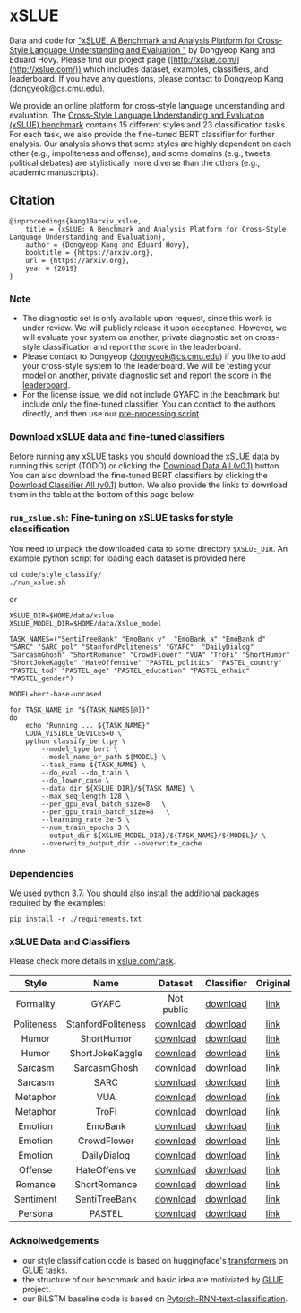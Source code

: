 # xSLUE
Data and code for ["xSLUE: A Benchmark and Analysis Platform for Cross-Style Language Understanding and Evaluation
"](https://arxiv.org) by Dongyeop Kang and Eduard Hovy. Please find our project page ([http://xslue.com/](http://xslue.com/)) which includes dataset, examples, classifiers, and leaderboard. If you have any questions, please contact to Dongyeop Kang (dongyeok@cs.cmu.edu).

We provide an online platform for cross-style language understanding and evaluation.
The [Cross-Style Language Understanding and Evaluation (xSLUE) benchmark](https://xslue.com/) contains 15 different styles and 23 classification tasks. For each task, we also provide the fine-tuned BERT classifier for further analysis. Our analysis shows that some styles are highly dependent on each other (e.g., impoliteness and offense), and some domains (e.g., tweets, political debates) are stylistically more diverse than the others (e.g., academic manuscripts).


## Citation
    @inproceedings{kang19arxiv_xslue,
        title = {xSLUE: A Benchmark and Analysis Platform for Cross-Style Language Understanding and Evaluation},
        author = {Dongyeop Kang and Eduard Hovy},
        booktitle = {https://arxiv.org},
        url = {https://arxiv.org},
        year = {2019}
    }

### Note
- The diagnostic set is only available upon request, since this work is under review. We will publicly release it upon acceptance. However, we will evaluate your system on another, private diagnostic set on cross-style classification and report the score in the leaderboard.
- Please contact to Dongyeop (dongyeok@cs.cmu.edu) if you like to add your cross-style system to the leaderboard. We will be testing your model on another, private diagnostic set and report the score in the [leaderboard](http://xslue.com/leaderboard). 
- For the license issue, we did not include GYAFC in the benchmark but include only the fine-tuned classifier. You can contact to the authors directly, and then use our [pre-processing script](https://github.com/dykang/xslue/code/prepare/preprocess/convert_gyafc_to_slue.py).

### Download xSLUE data and fine-tuned classifiers
Before running any xSLUE tasks you should download the
[xSLUE data](https://xslue.com/task) by running this script (TODO) or clicking the [Download Data All (v0.1)](http://dongtae.lti.cs.cmu.edu/data/xslue_v0.1/xslue_data_v0.1.zip) button.
You can also download the fine-tuned BERT classifiers by clicking the [Download Classifier All (v0.1)](http://dongtae.lti.cs.cmu.edu/data/xslue_v0.1/xslue_model_v0.1.zip) button. We also provide the links to download them in the table at the bottom of this page below. 


### `run_xslue.sh`: Fine-tuning on xSLUE tasks for style classification
You need to unpack the downloaded data to some directory `$XSLUE_DIR`. An example python script for loading each dataset is provided here
```shell
cd code/style_classify/
./run_xslue.sh
```

or

```shell
XSLUE_DIR=$HOME/data/xslue
XSLUE_MODEL_DIR=$HOME/data/Xslue_model

TASK_NAMES=("SentiTreeBank" "EmoBank_v"  "EmoBank_a" "EmoBank_d" "SARC" "SARC_pol" "StanfordPoliteness" "GYAFC"  "DailyDialog" "SarcasmGhosh" "ShortRomance" "CrowdFlower" "VUA" "TroFi" "ShortHumor" "ShortJokeKaggle" "HateOffensive" "PASTEL_politics" "PASTEL_country" "PASTEL_tod" "PASTEL_age" "PASTEL_education" "PASTEL_ethnic" "PASTEL_gender")

MODEL=bert-base-uncased

for TASK_NAME in "${TASK_NAMES[@]}"
do
    echo "Running ... ${TASK_NAME}"
    CUDA_VISIBLE_DEVICES=0 \
    python classify_bert.py \
        --model_type bert \
        --model_name_or_path ${MODEL} \
        --task_name ${TASK_NAME} \
        --do_eval --do_train \
        --do_lower_case \
        --data_dir ${XSLUE_DIR}/${TASK_NAME} \
        --max_seq_length 128 \
        --per_gpu_eval_batch_size=8   \
        --per_gpu_train_batch_size=8   \
        --learning_rate 2e-5 \
        --num_train_epochs 3 \
        --output_dir ${XSLUE_MODEL_DIR}/${TASK_NAME}/${MODEL}/ \
        --overwrite_output_dir --overwrite_cache
done
```


### Dependencies
We used python 3.7. You should also install the additional packages required by the examples:

```shell
pip install -r ./requirements.txt
```

### xSLUE Data and Classifiers
Please check more details in [xslue.com/task](http://xslue.com/task).

| Style | Name |  Dataset | Classifier | Original |
| :---: | :---: | :---: | :---: | :---: |
| Formality | GYAFC | Not public  | [download](http://dongtae.lti.cs.cmu.edu/data/xslue_model_v0.1/GYAFC.zip) | [link](https://github.com/raosudha89/GYAFC-corpus) |
| Politeness | StanfordPoliteness | [download](http://dongtae.lti.cs.cmu.edu/data/xslue_v0.1/StanfordPoliteness.zip) | [download](http://dongtae.lti.cs.cmu.edu/data/xslue_model_v0.1/StanfordPoliteness.zip) | [link](https://www.cs.cornell.edu/~cristian/Politeness.html) |
|  Humor |  ShortHumor | [download](http://dongtae.lti.cs.cmu.edu/data/xslue_v0.1/ShortHumor.zip) | [download](http://dongtae.lti.cs.cmu.edu/data/xslue_model_v0.1/ShortHumor.zip) | [link](http://dongtae.lti.cs.cmu.edu:2828/github.com/CrowdTruth/Short-Text-Corpus-For-Humor-Detection) |
|  Humor |  ShortJokeKaggle | [download](http://dongtae.lti.cs.cmu.edu/data/xslue_v0.1/ShortJokeKaggle.zip) | [download](http://dongtae.lti.cs.cmu.edu/data/xslue_model_v0.1/ShortJokeKaggle.zip) | [link](https://github.com/amoudgl/short-jokes-dataset) |
|  Sarcasm | SarcasmGhosh  | [download](http://dongtae.lti.cs.cmu.edu/data/xslue_v0.1/SarcasmGhosh.zip) | [download](http://dongtae.lti.cs.cmu.edu/data/xslue_model_v0.1/SarcasmGhosh.zip) | [link](https://github.com/AniSkywalker/SarcasmDetection) |
| Sarcasm  |  SARC | [download](http://dongtae.lti.cs.cmu.edu/data/xslue_v0.1/SARC.zip) | [download](http://dongtae.lti.cs.cmu.edu/data/xslue_model_v0.1/SARC.zip) | [link](https://github.com/NLPrinceton/SARC) |
| Metaphor  |  VUA | [download](http://dongtae.lti.cs.cmu.edu/data/xslue_v0.1/VUA.zip) | [download](http://dongtae.lti.cs.cmu.edu/data/xslue_model_v0.1/VUA.zip) | [link](http://www.vismet.org/metcor/documentation/home.html) |
|  Metaphor | TroFi  | [download](http://dongtae.lti.cs.cmu.edu/data/xslue_v0.1/TroFi.zip) | [download](http://dongtae.lti.cs.cmu.edu/data/xslue_model_v0.1/TroFi.zip) | [link](http://natlang.cs.sfu.ca/software/trofi.html) |
|  Emotion |  EmoBank | [download](http://dongtae.lti.cs.cmu.edu/data/xslue_v0.1/EmoBank.zip) | [download](http://dongtae.lti.cs.cmu.edu/data/xslue_model_v0.1/EmoBank.zip) | [link](https://github.com/JULIELab/EmoBank) |
|  Emotion |  CrowdFlower | [download](http://dongtae.lti.cs.cmu.edu/data/xslue_v0.1/CrowdFlower.zip) | [download](http://dongtae.lti.cs.cmu.edu/data/xslue_model_v0.1/CrowdFlower.zip) | [link](https://data.world/crowdflower/sentiment-analysis-in-text) |
|  Emotion |  DailyDialog | [download](http://dongtae.lti.cs.cmu.edu/data/xslue_v0.1/DailyDialog.zip) | [download](http://dongtae.lti.cs.cmu.edu/data/xslue_model_v0.1/DailyDialog.zip) | [link](http://yanran.li/dailydialog.html) |
| Offense |  HateOffensive | [download](http://dongtae.lti.cs.cmu.edu/data/xslue_v0.1/HateOffensive.zip) | [download](http://dongtae.lti.cs.cmu.edu/data/xslue_model_v0.1/HateOffensive.zip) | [link](https://github.com/t-davidson/hate-speech-and-offensive-language) |
| Romance  | ShortRomance  | [download](http://dongtae.lti.cs.cmu.edu/data/xslue_v0.1/ShortRomance.zip) | [download](http://dongtae.lti.cs.cmu.edu/data/xslue_model_v0.1/ShortRomance.zip) | [link](https://github.com/dykang/xslue) |
| Sentiment  |  SentiTreeBank | [download](http://dongtae.lti.cs.cmu.edu/data/xslue_v0.1/SentiTreeBank.zip) | [download](http://dongtae.lti.cs.cmu.edu/data/xslue_model_v0.1/SentiTreeBank.zip) | [link](https://nlp.stanford.edu/sentiment/treebank.html) |
| Persona  |  PASTEL | [download](http://dongtae.lti.cs.cmu.edu/data/xslue_v0.1/PASTEL.zip) | [download](http://dongtae.lti.cs.cmu.edu/data/xslue_model_v0.1/PASTEL.zip) | [link](https://github.com/dykang/PASTEL) |


### Acknolwedgements
 - our style classification code is based on huggingface's [transformers](https://github.com/huggingface/transformers) on GLUE tasks.
 - the structure of our benchmark and basic idea are motiviated by [GLUE](https://gluebenchmark.com/) project.
 - our BiLSTM baseline code is based on [Pytorch-RNN-text-classification](https://github.com/keishinkickback/Pytorch-RNN-text-classification).


